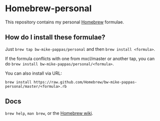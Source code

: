 Homebrew-personal
=================
This repository contains my personal [Homebrew][home] formulae.

How do I install these formulae?
--------------------------------
Just `brew tap bw-mike-pappas/personal` and then `brew install <formula>`.

If the formula conflicts with one from mxcl/master or another tap, you can do
`brew install bw-mike-pappas/personal/<formula>`.

You can also install via URL:

```
brew install https://raw.github.com/Homebrew/bw-mike-pappas-personal/master/<formula>.rb
```

Docs
----
`brew help`, `man brew`, or the [Homebrew wiki][wiki].

[home]:http://github.com/mxcl/homebrew
[wiki]:http://wiki.github.com/mxcl/homebrew
